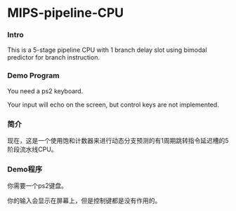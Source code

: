 # MIPS-pipeline-CPU

### Intro

This is a 5-stage pipeline CPU with 1 branch delay slot using bimodal predictor for branch instruction.

### Demo Program

You need a ps2 keyboard.

Your input will echo on the screen, but control keys are not implemented.



### 简介

现在，这是一个使用饱和计数器来进行动态分支预测的有1周期跳转指令延迟槽的5阶段流水线CPU。

### Demo程序

你需要一个ps2键盘。

你的输入会显示在屏幕上，但是控制键都是没有作用的。
